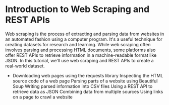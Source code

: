 
# Introduction to Web Scraping and REST APIs

Web scraping is the process of extracting and parsing data from websites in an automated fashion using a computer program. It's a useful technique for creating datasets for research and learning. While web scraping often involves parsing and processing HTML documents, some platforms also offer REST APIs to retrieve information in a machine-readable format like JSON. In this tutorial, we'll use web scraping and REST APIs to create a real-world dataset.

* Downloading web pages using the requests library
Inspecting the HTML source code of a web page
Parsing parts of a website using Beautiful Soup
Writing parsed information into CSV files
Using a REST API to retrieve data as JSON
Combining data from multiple sources
Using links on a page to crawl a website
